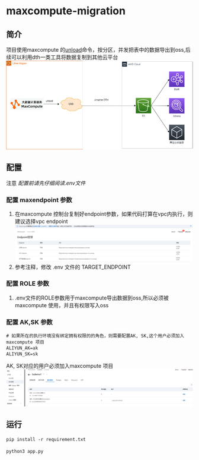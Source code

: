 # maxcompute-migration
## 简介
项目使用maxcompute 的[unload](https://help.aliyun.com/zh/maxcompute/user-guide/product-unload-dml)命令，按分区，并发把表中的数据导出到oss,后续可以利用dth一类工具将数据复制到其他云平台
![介绍](./assets/maxcompute_migration_tool.drawio.png)

## 配置
注意 *配置前请先仔细阅读.env文件*
### 配置 maxendpoint 参数
1. 在maxcompute 控制台复制好endpoint参数，如果代码打算在vpc内执行，则建议选择vpc endpoint
![配置 maxcompute endpoint](./assets/endpoint.png)
2. 参考注释，修改 .env 文件的 TARGET_ENDPOINT

### 配置 ROLE 参数
1. .env文件的ROLE参数用于maxcompute导出数据到oss,所以必须被maxcompute 使用，并且有权限写入oss

### 配置 AK,SK 参数
```
# 如果所在的执行环境没有绑定拥有权限的的角色，则需要配置AK, SK,这个用户必须加入maxcompute 项目
ALIYUN_AK=ak
ALIYUN_SK=sk
```
AK, SK对应的用户必须加入maxcompute 项目
![配置 ak, sk](./assets/aksk.png)

## 运行
```
pip install -r requirement.txt

python3 app.py
```
